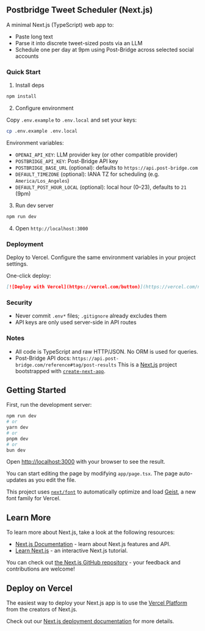 ## Postbridge Tweet Scheduler (Next.js)

A minimal Next.js (TypeScript) web app to:

- Paste long text
- Parse it into discrete tweet-sized posts via an LLM
- Schedule one per day at 9pm using Post-Bridge across selected social accounts

### Quick Start

1) Install deps

```bash
npm install
```

2) Configure environment

Copy `.env.example` to `.env.local` and set your keys:

```bash
cp .env.example .env.local
```

Environment variables:

- `OPENAI_API_KEY`: LLM provider key (or other compatible provider)
- `POSTBRIDGE_API_KEY`: Post-Bridge API key
- `POSTBRIDGE_BASE_URL` (optional): defaults to `https://api.post-bridge.com`
- `DEFAULT_TIMEZONE` (optional): IANA TZ for scheduling (e.g. `America/Los_Angeles`)
- `DEFAULT_POST_HOUR_LOCAL` (optional): local hour (0–23), defaults to `21` (9pm)

3) Run dev server

```bash
npm run dev
```

4) Open `http://localhost:3000`

### Deployment

Deploy to Vercel. Configure the same environment variables in your project settings.

One-click deploy:

```md
[![Deploy with Vercel](https://vercel.com/button)](https://vercel.com/new/clone?repository-url=https%3A%2F%2Fgithub.com%2FNapageneral%2Fpostbridge-client&project-name=tweet-like-nikita&repository-name=postbridge-client&env=OPENAI_API_KEY,POSTBRIDGE_API_KEY&envDescription=LLM%20and%20Post-Bridge%20keys&envLink=https%3A%2F%2Fwww.post-bridge.com%2Fdashboard%2Fapi-keys)
```

### Security

- Never commit `.env*` files; `.gitignore` already excludes them
- API keys are only used server-side in API routes

### Notes

- All code is TypeScript and raw HTTP/JSON. No ORM is used for queries.
- Post-Bridge API docs: `https://api.post-bridge.com/reference#tag/post-results`
This is a [Next.js](https://nextjs.org) project bootstrapped with [`create-next-app`](https://nextjs.org/docs/app/api-reference/cli/create-next-app).

## Getting Started

First, run the development server:

```bash
npm run dev
# or
yarn dev
# or
pnpm dev
# or
bun dev
```

Open [http://localhost:3000](http://localhost:3000) with your browser to see the result.

You can start editing the page by modifying `app/page.tsx`. The page auto-updates as you edit the file.

This project uses [`next/font`](https://nextjs.org/docs/app/building-your-application/optimizing/fonts) to automatically optimize and load [Geist](https://vercel.com/font), a new font family for Vercel.

## Learn More

To learn more about Next.js, take a look at the following resources:

- [Next.js Documentation](https://nextjs.org/docs) - learn about Next.js features and API.
- [Learn Next.js](https://nextjs.org/learn) - an interactive Next.js tutorial.

You can check out [the Next.js GitHub repository](https://github.com/vercel/next.js) - your feedback and contributions are welcome!

## Deploy on Vercel

The easiest way to deploy your Next.js app is to use the [Vercel Platform](https://vercel.com/new?utm_medium=default-template&filter=next.js&utm_source=create-next-app&utm_campaign=create-next-app-readme) from the creators of Next.js.

Check out our [Next.js deployment documentation](https://nextjs.org/docs/app/building-your-application/deploying) for more details.

